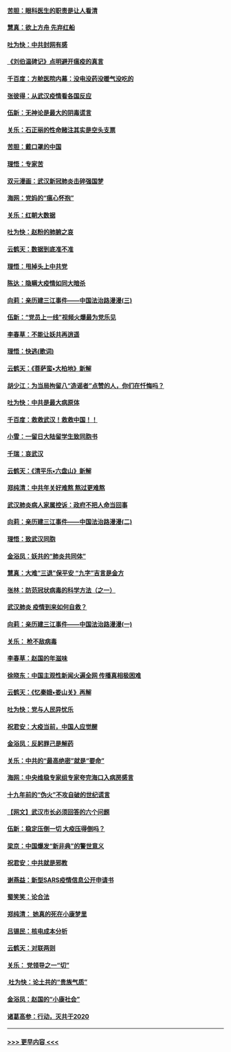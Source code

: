 #### [苦胆：眼科医生的职责是让人看清](../pages/nsc993/n11853840.md?t=02091211) 
#### [慧真：欲上方舟 先弃红船](../pages/nsc993/n11853483.md?t=02091211) 
#### [吐为快：中共封网有感](../pages/nsc993/n11852575.md?t=02091211) 
#### [《刘伯温碑记》点明避开瘟疫的真言](../pages/nsc993/n11852128.md?t=02091211) 
#### [千百度：方舱医院内幕：没电没药没暖气没吃的](../pages/nsc993/n11850211.md?t=02091211) 
#### [张彼得：从武汉疫情看各国反应](../pages/nsc993/n11850102.md?t=02091211) 
#### [伍新：无神论是最大的阴毒谎言](../pages/nsc993/n11846129.md?t=02091211) 
#### [关乐：石正丽的性命赌注其实是空头支票](../pages/nsc993/n11846109.md?t=02091211) 
#### [苦胆：戴口罩的中国](../pages/nsc993/n11845576.md?t=02091211) 
#### [理悟：专家苦](../pages/nsc993/n11845564.md?t=02091211) 
#### [双元漫画：武汉新冠肺炎击碎强国梦](../pages/nsc993/n11843320.md?t=02091211) 
#### [海网：党妈的“瘟心怀抱”](../pages/nsc993/n11840740.md?t=02091211) 
#### [关乐：红朝大数据](../pages/nsc993/n11840675.md?t=02091211) 
#### [吐为快：赵粉的肺腑之哀](../pages/nsc993/n11840618.md?t=02091211) 
#### [云鹤天：数据到底准不准](../pages/nsc993/n11840325.md?t=02091211) 
#### [理悟：甩掉头上中共党](../pages/nsc993/n11838826.md?t=02091211) 
#### [陈达：隐瞒大疫情如同大暗杀](../pages/nsc993/n11838771.md?t=02091211) 
#### [向莉：亲历建三江事件——中国法治路漫漫(三)](../pages/nsc993/n11831825.md?t=02091211) 
#### [伍新：“党员上一线”视频火爆最为党乐见](../pages/nsc993/n11838200.md?t=02091211) 
#### [李春草：不能让妖共再逍遥](../pages/nsc993/n11838102.md?t=02091211) 
#### [理悟：快逃(歌词)](../pages/nsc993/n11838083.md?t=02091211) 
#### [云鹤天：《菩萨蛮▪大柏地》新解](../pages/nsc993/n11838059.md?t=02091211) 
#### [胡少江：为当局拘留八“造谣者”点赞的人，你们在忏悔吗？](../pages/nsc993/n11836801.md?t=02091211) 
#### [吐为快：中共是最大病原体](../pages/nsc993/n11836748.md?t=02091211) 
#### [千百度：救救武汉！救救中国！！](../pages/nsc993/n11836145.md?t=02091211) 
#### [小雪：一留日大陆留学生致同胞书](../pages/nsc993/n11834624.md?t=02091211) 
#### [千瑞：哀武汉](../pages/nsc993/n11833647.md?t=02091211) 
#### [云鹤天：《清平乐▪六盘山》新解](../pages/nsc993/n11833611.md?t=02091211) 
#### [郑纯清：中共年关好难熬 熬过更难熬](../pages/nsc993/n11833489.md?t=02091211) 
#### [武汉肺炎病人家属控诉：政府不把人命当回事](../pages/nsc993/n11833205.md?t=02091211) 
#### [向莉：亲历建三江事件——中国法治路漫漫(二)](../pages/nsc993/n11829102.md?t=02091211) 
#### [理悟：致武汉同胞](../pages/nsc993/n11831522.md?t=02091211) 
#### [金浴凤：妖共的“肺炎共同体”](../pages/nsc993/n11829448.md?t=02091211) 
#### [慧真：大难“三退”保平安 “九字”吉言是金方](../pages/nsc993/n11829501.md?t=02091211) 
#### [张林：防范冠状病毒的科学方法（之一）](../pages/nsc993/n11828618.md?t=02091211) 
#### [武汉肺炎 疫情到来如何自救？](../pages/nsc993/n11827632.md?t=02091211) 
#### [向莉：亲历建三江事件——中国法治路漫漫(一)](../pages/nsc993/n11827190.md?t=02091211) 
#### [关乐： 枪不敌病毒](../pages/nsc993/n11826746.md?t=02091211) 
#### [李春草：赵国的年滋味](../pages/nsc993/n11826321.md?t=02091211) 
#### [徐晓东：中国主观性新闻火遍全网 传播真相极困难](../pages/nsc993/n11826508.md?t=02091211) 
#### [云鹤天：《忆秦娥▪娄山关》再解](../pages/nsc993/n11824682.md?t=02091211) 
#### [吐为快：党与人民异忧乐](../pages/nsc993/n11824660.md?t=02091211) 
#### [祝君安：大疫当前，中国人应觉醒](../pages/nsc993/n11821946.md?t=02091211) 
#### [金浴凤：反躬罪己是解药](../pages/nsc993/n11820280.md?t=02091211) 
#### [关乐：中共的“最高绝密”就是“要命”](../pages/nsc993/n11816946.md?t=02091211) 
#### [海网：中央维稳专家组专家夸完海口入病房感言](../pages/nsc993/n11815138.md?t=02091211) 
#### [十九年前的“伪火”不攻自破的世纪谎言](../pages/nsc993/n11813238.md?t=02091211) 
#### [【网文】武汉市长必须回答的六个问题](../pages/nsc993/n11813848.md?t=02091211) 
#### [伍新：稳定压倒一切 大疫压得倒吗？](../pages/nsc993/n11812634.md?t=02091211) 
#### [梁京：中国爆发“新非典”的警世意义](../pages/nsc993/n11812554.md?t=02091211) 
#### [祝君安：中共就是邪教](../pages/nsc993/n11812431.md?t=02091211) 
#### [谢燕益：新型SARS疫情信息公开申请书](../pages/nsc993/n11808840.md?t=02091211) 
#### [蜀笑笑：论合法](../pages/nsc993/n11808064.md?t=02091211) 
#### [郑纯清： 她真的死在小康梦里](../pages/nsc993/n11806623.md?t=02091211) 
#### [吕锡民：核电成本分析](../pages/nsc993/n11806284.md?t=02091211) 
#### [云鹤天：对联两则](../pages/nsc993/n11805957.md?t=02091211) 
#### [关乐： 党领导之一“切”](../pages/nsc993/n11804505.md?t=02091211) 
#### [ 吐为快：论土共的“贵族气质”](../pages/nsc993/n11804490.md?t=02091211) 
#### [金浴凤：赵国的“小康社会”](../pages/nsc993/n11804452.md?t=02091211) 
#### [诸葛高参：行动，灭共于2020](../pages/nsc993/n11804120.md?t=02091211) 

----
#### [ >>> 更早内容 <<< ](../indexes/nsc993-earlier.md)
